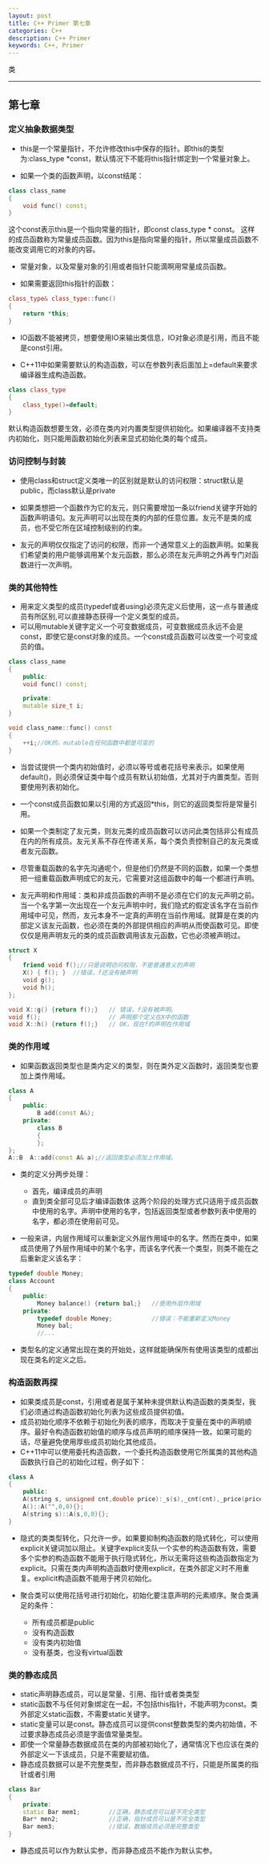 ```yaml
---
layout: post
title: C++ Primer 第七章
categories: C++
description: C++ Primer
keywords: C++, Primer
---
```


类

---

## 第七章

### 定义抽象数据类型 

- this是一个常量指针，不允许修改this中保存的指针。即this的类型为:class_type \*const，默认情况下不能将this指针绑定到一个常量对象上。

- 如果一个类的函数声明，以const结尾：
```c++
class class_name
{
    void func() const;
}
```
这个const表示this是一个指向常量的指针，即const class_type \* const。
这样的成员函数称为常量成员函数。因为this是指向常量的指针，所以常量成员函数不能改变调用它的对象的内容。

- 常量对象，以及常量对象的引用或者指针只能滴啊用常量成员函数。

- 如果需要返回this指针的函数：
```c++
class_type& class_type::func()
{
    return *this;
}
```

- IO函数不能被拷贝，想要使用IO来输出类信息，IO对象必须是引用，而且不能是const引用。

- C++11中如果需要默认的构造函数，可以在参数列表后面加上=default来要求编译器生成构造函数。
```c++
class class_type
{
    class_type()=default;
}
```
默认构造函数想要生效，必须在类内对内置类型提供初始化。如果编译器不支持类内初始化，则只能用函数初始化列表来显式初始化类的每个成员。

### 访问控制与封装

- 使用class和struct定义类唯一的区别就是默认的访问权限：struct默认是public，而class默认是private

- 如果类想把一个函数作为它的友元，则只需要增加一条以friend关键字开始的函数声明语句。友元声明可以出现在类的内部的任意位置。友元不是类的成员，也不受它所在区域控制级别的约束。

- 友元的声明仅仅指定了访问的权限，而非一个通常意义上的函数声明。如果我们希望类的用户能够调用某个友元函数，那么必须在友元声明之外再专门对函数进行一次声明。

### 类的其他特性

- 用来定义类型的成员(typedef或者using)必须先定义后使用，这一点与普通成员有所区别,可以直接静态获得一个定义类型的成员。
- 可以用mutable关键字定义一个可变数据成员，可变数据成员永远不会是const，即使它是const对象的成员。一个const成员函数可以改变一个可变成员的值。

```c++
class class_name
{
    public:
    void func() const;

    private:
    mutable size_t i;
}

void class_name::func() const
{
    ++i;//OK的，mutable在任何函数中都是可变的
}
```
- 当尝试提供一个类内初始值时，必须以等号或者花括号来表示。如果使用default()，则必须保证类中每个成员有默认初始值，尤其对于内置类型。否则要使用列表初始化。

- 一个const成员函数如果以引用的方式返回\*this，则它的返回类型将是常量引用。

- 如果一个类制定了友元类，则友元类的成员函数可以访问此类包括非公有成员在内的所有成员。友元关系不存在传递关系，每个类负责控制自己的友元类或者友元函数。

- 尽管重载函数的名字先沟通呢个，但是他们仍然是不同的函数，如果一个类想把一组重载函数声明成它的友元，它需要对这组函数中的每一个都进行声明。

- 友元声明和作用域：类和非成员函数的声明不是必须在它们的友元声明之前。当一个名字第一次出现在一个友元声明中时，我们隐式的假定该名字在当前作用域中可见，然而，友元本身不一定真的声明在当前作用域。就算是在类的内部定义该友元函数，也必须在类的外部提供相应的声明从而使函数可见。即使仅仅是用声明友元的类的成员函数调用该友元函数，它也必须被声明过。

```c++
struct X
{
    friend void f();//只是说明访问权限，不是普通意义的声明
    X() { f(); }  //错误，f还没有被声明
    void g();
    void h();
};

void X::g() {return f();}   // 错误，f没有被声明。
void f();                   // 声明那个定义在X中的函数
void X::h() {return f();}   // OK，现在f的声明在作用域
```

### 类的作用域

- 如果函数返回类型也是类内定义的类型，则在类外定义函数时，返回类型也要加上类作用域。
```c++
class A
{
    public:
        B add(const A&);
    private:
        class B
        {
        };
};
A::B  A::add(const A& a);//返回类型必须加上作用域。
```

- 类的定义分两步处理：
   - 首先，编译成员的声明
   - 直到类全部可见后才编译函数体
这两个阶段的处理方式只适用于成员函数中使用的名字。声明中使用的名字，包括返回类型或者参数列表中使用的名字，都必须在使用前可见。

- 一般来讲，内层作用域可以重新定义外层作用域中的名字。然而在类中，如果成员使用了外层作用域中的某个名字，而该名字代表一个类型，则类不能在之后重新定义该名字：
```c++
typedef double Money;
class Account
{
    public:
        Money balance() {return bal;}   //使用外层作用域
    private:
        typedef double Money;           //错误：不能重新定义Money
        Money bal;
        //...
```
- 类型名的定义通常出现在类的开始处，这样就能确保所有使用该类型的成都出现在类名的定义之后。

### 构造函数再探
- 如果类成员是const，引用或者是属于某种未提供默认构造函数的类类型，我们必须通过构造函数初始化列表为这些成员提供初值。
- 成员初始化顺序不依赖于初始化列表的顺序，而取决于变量在类中的声明顺序。最好令构造函数初始值的顺序与成员声明的顺序保持一致。如果可能的话，尽量避免使用厚些成员初始化其他成员。
- C++11中可以使用委托构造函数，一个委托构造函数使用它所属类的其他构造函数执行自己的初始化过程，例子如下：
```c++
class A
{
    public:
    A(string s, unsigned cnt,double price):_s(s),_cnt(cnt),_price(price){};
    A()::A("",0,0){};
    A(string s)::A(s,0,0){};
}
```
- 隐式的类类型转化，只允许一步。如果要抑制构造函数的隐式转化，可以使用explicit关键词加以阻止。关键字explicit支队一个实参的构造函数有效，需要多个实参的构造函数不能用于执行隐式转化，所以无需将这些构造函数指定为explicit。只需在类内声明构造函数时使用explicit，在类外部定义时不用重复。explicit构造函数不能用于拷贝初始化。

- 聚合类可以使用花括号进行初始化，初始化要注意声明的元素顺序。聚合类满足的条件：
   - 所有成员都是public
   - 没有构造函数
   - 没有类内初始值
   - 没有基类，也没有virtual函数

### 类的静态成员
- static声明静态成员，可以是常量、引用、指针或者类类型
- static函数不与任何对象绑定在一起，不包括this指针，不能声明为const。类外部定义static函数，不需要static关键字。
- static变量可以是const。静态成员可以提供const整数类型的类内初始值，不过要求静态成员必须是字面值常量类型。
- 即使一个常量静态数据成员在类的内部被初始化了，通常情况下也应该在类的外部定义一下该成员，只是不需要赋初值。
- 静态成员数据可以是不完整类型，而非静态数据成员不行，只能是所属类的指针或者引用
```c++
class Bar
{
    private:
    static Bar mem1;        //正确，静态成员可以是不完全类型
    Bar* men2;              //正确，指针成员可以是不完全类型
    Bar mem3;               //错误，数据成员必须是完整类型
}
```
- 静态成员可以作为默认实参，而非静态成员不能作为默认实参。














